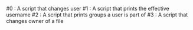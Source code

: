 #0 : A script that changes user
#1 : A script that prints the effective username 
#2 : A script that prints groups a user is part of
#3 : A script that changes owner of a file
